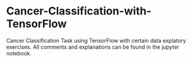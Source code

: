 # Cancer-Classification-with-TensorFlow
Cancer Classification Task using TensorFlow with certain data explatory exercises.
All comments and explanations can be found in the jupyter notebook.
